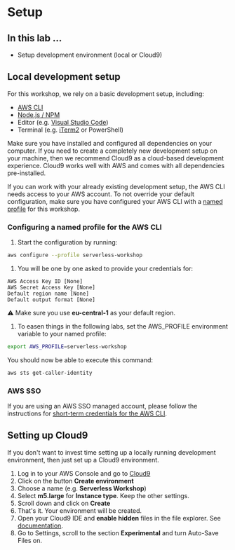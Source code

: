 # Setup

## In this lab …

- Setup development environment (local or Cloud9)

## Local development setup

For this workshop, we rely on a basic development setup, including:

- [AWS CLI](https://docs.aws.amazon.com/cli/latest/userguide/install-cliv2.html)
- [Node.js / NPM](https://nodejs.org/en/)
- Editor (e.g. [Visual Studio Code](https://code.visualstudio.com/))
- Terminal (e.g. [iTerm2](https://iterm2.com/) or PowerShell)

Make sure you have installed and configured all dependencies on your computer. If you need to create a completely new development setup on your machine, then we recommend Cloud9 as a cloud-based development experience. Cloud9 works well with AWS and comes with all dependencies pre-installed.

If you can work with your already existing development setup, the AWS CLI needs access to your AWS account. To not override your default configuration, make sure you have configured your AWS CLI with a [named profile](https://docs.aws.amazon.com/cli/latest/userguide/cli-configure-quickstart.html#cli-configure-quickstart-profiles) for this workshop.

### Configuring a named profile for the AWS CLI

1. Start the configuration by running:
```bash
aws configure --profile serverless-workshop
```
1. You will be one by one asked to provide your credentials for:
```
AWS Access Key ID [None]
AWS Secret Access Key [None]
Default region name [None]
Default output format [None]
```
⚠️ Make sure you use **eu-central-1** as your default region.

1. To easen things in the following labs, set the AWS_PROFILE environment variable to your named profile:
```bash
export AWS_PROFILE=serverless-workshop
```

You should now be able to execute this command:
```bash
aws sts get-caller-identity
```

### AWS SSO 
If you are using an AWS SSO managed account, please follow the instructions for [short-term credentials for the AWS CLI](https://aws.amazon.com/blogs/security/aws-single-sign-on-now-enables-command-line-interface-access-for-aws-accounts-using-corporate-credentials/).

## Setting up Cloud9

If you don't want to invest time setting up a locally running development environment, then just set up a Cloud9 environment.

1. Log in to your AWS Console and go to [Cloud9](https://console.aws.amazon.com/cloud9/)
2. Click on the button **Create environment**
3. Choose a name (e.g. **Serverless Workshop**)
5. Select **m5.large** for **Instance type**. Keep the other settings.
6. Scroll down and click on **Create**
7. That's it. Your environment will be created.
8. Open your Cloud9 IDE and **enable hidden** files in the file explorer. See [documentation](https://docs.aws.amazon.com/cloud9/latest/user-guide/tour-ide.html#tour-ide-environment).
9. Go to Settings, scroll to the section **Experimental** and turn Auto-Save Files on. 
